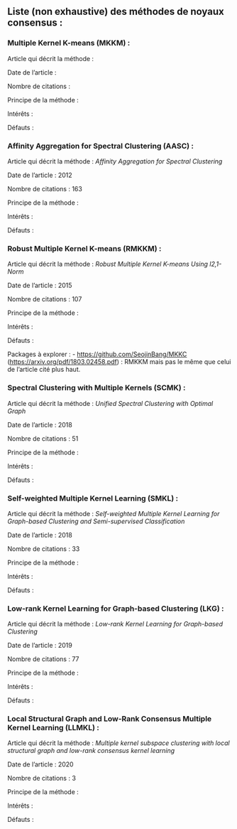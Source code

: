 Liste (non exhaustive) des méthodes de noyaux consensus :
---------------------------------------------------------

### Multiple Kernel K-means (MKKM) :

Article qui décrit la méthode :

Date de l’article :

Nombre de citations :

Principe de la méthode :

Intérêts :

Défauts :

### Affinity Aggregation for Spectral Clustering (AASC) :

Article qui décrit la méthode : *Affinity Aggregation for Spectral
Clustering*

Date de l’article : 2012

Nombre de citations : 163

Principe de la méthode :

Intérêts :

Défauts :

### Robust Multiple Kernel K-means (RMKKM) :

Article qui décrit la méthode : *Robust Multiple Kernel K-means Using
l2,1-Norm*

Date de l’article : 2015

Nombre de citations : 107

Principe de la méthode :

Intérêts :

Défauts :

Packages à explorer : -
<a href="https://github.com/SeojinBang/MKKC" class="uri">https://github.com/SeojinBang/MKKC</a>
(<a href="https://arxiv.org/pdf/1803.02458.pdf" class="uri">https://arxiv.org/pdf/1803.02458.pdf</a>)
: RMKKM mais pas le même que celui de l’article cité plus haut.

### Spectral Clustering with Multiple Kernels (SCMK) :

Article qui décrit la méthode : *Unified Spectral Clustering with
Optimal Graph*

Date de l’article : 2018

Nombre de citations : 51

Principe de la méthode :

Intérêts :

Défauts :

### Self-weighted Multiple Kernel Learning (SMKL) :

Article qui décrit la méthode : *Self-weighted Multiple Kernel Learning
for Graph-based Clustering and Semi-supervised Classification*

Date de l’article : 2018

Nombre de citations : 33

Principe de la méthode :

Intérêts :

Défauts :

### Low-rank Kernel Learning for Graph-based Clustering (LKG) :

Article qui décrit la méthode : *Low-rank Kernel Learning for
Graph-based Clustering*

Date de l’article : 2019

Nombre de citations : 77

Principe de la méthode :

Intérêts :

Défauts :

### Local Structural Graph and Low-Rank Consensus Multiple Kernel Learning (LLMKL) :

Article qui décrit la méthode : *Multiple kernel subspace clustering
with local structural graph and low-rank consensus kernel learning*

Date de l’article : 2020

Nombre de citations : 3

Principe de la méthode :

Intérêts :

Défauts :
